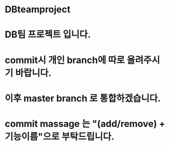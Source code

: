 # DBteamproject
# DB팀 프로젝트 입니다.
# commit시 개인 branch에 따로 올려주시기 바랍니다.
# 이후 master branch 로 통합하겠습니다.
# commit massage 는 "(add/remove) + 기능이름"으로 부탁드립니다.
